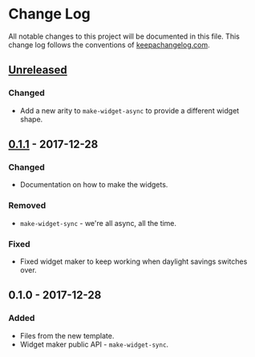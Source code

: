 # Change Log
All notable changes to this project will be documented in this file. This change log follows the conventions of [keepachangelog.com](http://keepachangelog.com/).

## [Unreleased]
### Changed
- Add a new arity to `make-widget-async` to provide a different widget shape.

## [0.1.1] - 2017-12-28
### Changed
- Documentation on how to make the widgets.

### Removed
- `make-widget-sync` - we're all async, all the time.

### Fixed
- Fixed widget maker to keep working when daylight savings switches over.

## 0.1.0 - 2017-12-28
### Added
- Files from the new template.
- Widget maker public API - `make-widget-sync`.

[Unreleased]: https://github.com/your-name/clj-blockchain/compare/0.1.1...HEAD
[0.1.1]: https://github.com/your-name/clj-blockchain/compare/0.1.0...0.1.1
